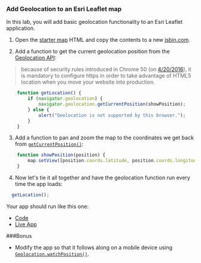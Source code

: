 ### Add Geolocation to an Esri Leaflet map

In this lab, you will add basic geolocation functionality to an Esri Leaflet application.

1. Open the [starter map](../create_starter_map/index.html) HTML and copy the contents to a new [jsbin.com](http://jsbin.com).

2. Add a function to get the current geolocation position from the [Geolocation API](https://developer.mozilla.org/en-US/docs/Web/API/Geolocation):

  > because of security rules introduced in Chrome 50 (on [4/20/2016](https://developers.google.com/web/updates/2016/04/geolocation-on-secure-contexts-only)), it is mandatory to configure https in order to take advantage of HTML5 location when you move your website into production.

  ```javascript
      function getLocation() {
          if (navigator.geolocation) {
              navigator.geolocation.getCurrentPosition(showPosition);
          } else {
              alert("Geolocation is not supported by this browser.");
          }
      }
  ```

3. Add a function to pan and zoom the map to the coordinates we get back from [`getCurrentPosition()`](https://developer.mozilla.org/en-US/docs/Web/API/Geolocation/getCurrentPosition):

  ```javascript
      function showPosition(position) {
          map.setView([position.coords.latitude, position.coords.longitude], 14);
      }
  ```

4. Now let's tie it all together and have the geolocation function run every time the app loads:

  ```javascript
    getLocation();
  ```

Your app should run like this one:

* [Code](index.html)
* [Live App](https://esri.github.io/geodev-hackerlabs/develop/leaflet/add_geolocation/index.html)

###Bonus
* Modify the app so that it follows along on a mobile device using [`Geolocation.watchPosition()`](https://developer.mozilla.org/en-US/docs/Web/API/Geolocation/watchPosition).
